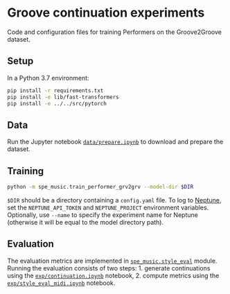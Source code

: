 # Groove continuation experiments

Code and configuration files for training Performers on the Groove2Groove dataset.

## Setup

In a Python 3.7 environment:
```bash
pip install -r requirements.txt
pip install -e lib/fast-transformers
pip install -e ../../src/pytorch
```

## Data
Run the Jupyter notebook [`data/prepare.ipynb`](./data/prepare.ipynb) to download and prepare the dataset.

## Training

```bash
python -m spe_music.train_performer_grv2grv --model-dir $DIR
```
`$DIR` should be a directory containing a `config.yaml` file. To log to [Neptune](https://neptune.ai/), set the `NEPTUNE_API_TOKEN` and `NEPTUNE_PROJECT` environment variables.
Optionally, use `--name` to specify the experiment name for Neptune (otherwise it will be equal to the model directory path).

## Evaluation

The evaluation metrics are implemented in [`spe_music.style_eval`](./src/spe_music/style_eval) module. Running the evaluation consists of two steps: 1. generate continuations using the [`exp/continuation.ipynb`](./exp/continuation.ipynb) notebook, 2. compute metrics using the [`exp/style_eval_midi.ipynb`](./exp/continuation.ipynb) notebook.
